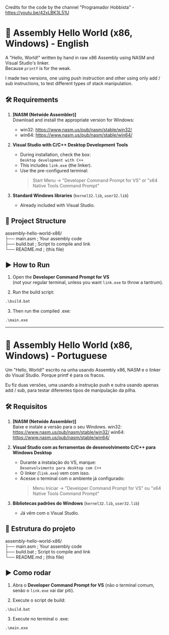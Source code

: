 Credits for the code by the channel "Programador Hobbista" - https://youtu.be/42xLBK3L51U

# 🧠 Assembly Hello World (x86, Windows) - English

A "Hello, World!" written by hand in raw x86 Assembly using NASM and Visual Studio's linker.  
Because `printf` is for the weak.

I made two versions, one using push instruction and other using only add / sub instructions, to test different types of stack manipulation.

## 🛠️ Requirements

1. **[NASM (Netwide Assembler)]**  
   Download and install the appropriate version for Windows:  
   - win32: https://www.nasm.us/pub/nasm/stable/win32/  
   - win64: https://www.nasm.us/pub/nasm/stable/win64/

2. **Visual Studio with C/C++ Desktop Development Tools**
   - During installation, check the box:  
     `Desktop development with C++`
   - This includes `link.exe` (the linker).
   - Use the pre-configured terminal:
     > Start Menu → "Developer Command Prompt for VS" or "x64 Native Tools Command Prompt"

3. **Standard Windows libraries** (`kernel32.lib`, `user32.lib`)  
   - Already included with Visual Studio.

## 📁 Project Structure
assembly-hello-world-x86/  
├── main.asm ; Your assembly code  
├── build.bat ; Script to compile and link  
└── README.md ; (this file)  


## ▶️ How to Run

1. Open the **Developer Command Prompt for VS**  
   (*not* your regular terminal, unless you want `link.exe` to throw a tantrum).

2. Run the build script:
```cmd
.\build.bat
```

3. Then run the compiled .exe:
```cmd
.\main.exe
```
------------------------------------------------------------------------------------------------------------

# 🧠 Assembly Hello World (x86, Windows) - Portuguese

Um "Hello, World!" escrito na unha usando Assembly x86, NASM e o linker do Visual Studio. Porque printf é para os fracos.

Eu fiz duas versões, uma usando a instrução push e outra usando apenas add / sub, para testar diferentes tipos de manipulação da pilha.

## 🛠️ Requisitos

1. **[NASM (Netwide Assembler)]**  
   Baixe e instale a versão para o seu Windows.
   win32: https://www.nasm.us/pub/nasm/stable/win32/
   win64: https://www.nasm.us/pub/nasm/stable/win64/

2. **Visual Studio com as ferramentas de desenvolvimento C/C++ para Windows Desktop**
   - Durante a instalação do VS, marque:  
     `Desenvolvimento para desktop com C++`
   - O linker (`link.exe`) vem com isso.
   - Acesse o terminal com o ambiente já configurado:
     > Menu Iniciar → "Developer Command Prompt for VS" ou "x64 Native Tools Command Prompt"

3. **Bibliotecas padrões do Windows** (`kernel32.lib`, `user32.lib`)
   - Já vêm com o Visual Studio.


## 📁 Estrutura do projeto
assembly-hello-world-x86/  
├── main.asm ; Your assembly code  
├── build.bat ; Script to compile and link  
└── README.md ; (this file)  


## ▶️ Como rodar

1. Abra o **Developer Command Prompt for VS** (não o terminal comum, senão o `link.exe` vai dar piti).

2. Execute o script de build:
```cmd
.\build.bat
```

3. Execute no terminal o .exe:
```cmd
.\main.exe
```
